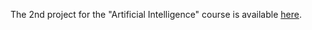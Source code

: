 The 2nd project for the "Artificial Intelligence" course is available [here](https://github.com/MariaSchoinaki/IMDb-Sentiment-Analysis-ML).